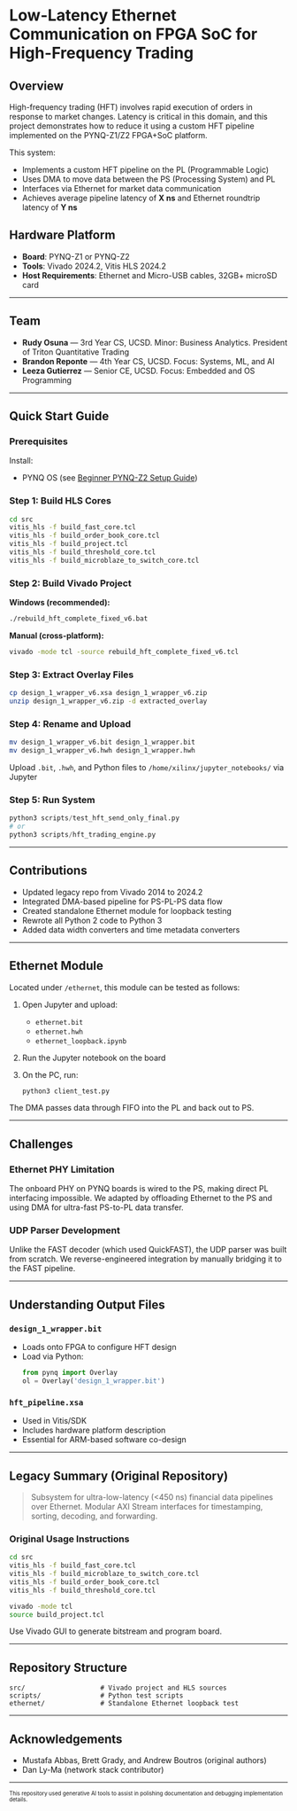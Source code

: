 # Low-Latency Ethernet Communication on FPGA SoC for High-Frequency Trading

## Overview

High-frequency trading (HFT) involves rapid execution of orders in response to market changes. Latency is critical in this domain, and this project demonstrates how to reduce it using a custom HFT pipeline implemented on the PYNQ-Z1/Z2 FPGA+SoC platform.

This system:
- Implements a custom HFT pipeline on the PL (Programmable Logic)
- Uses DMA to move data between the PS (Processing System) and PL
- Interfaces via Ethernet for market data communication
- Achieves average pipeline latency of **X ns** and Ethernet roundtrip latency of **Y ns**

## Hardware Platform

- **Board**: PYNQ-Z1 or PYNQ-Z2
- **Tools**: Vivado 2024.2, Vitis HLS 2024.2
- **Host Requirements**: Ethernet and Micro-USB cables, 32GB+ microSD card

---

## Team

- **Rudy Osuna** — 3rd Year CS, UCSD. Minor: Business Analytics. President of Triton Quantitative Trading
- **Brandon Reponte** — 4th Year CS, UCSD. Focus: Systems, ML, and AI
- **Leeza Gutierrez** — Senior CE, UCSD. Focus: Embedded and OS Programming

---

## Quick Start Guide

### Prerequisites

Install:
- PYNQ OS (see [Beginner PYNQ-Z2 Setup Guide](https://blog.umer-farooq.com/a-pynq-z2-guide-for-absolute-dummies-part-i-fun-with-leds-and-switches-47dd76abf9a9))

### Step 1: Build HLS Cores

```bash
cd src
vitis_hls -f build_fast_core.tcl
vitis_hls -f build_order_book_core.tcl
vitis_hls -f build_project.tcl
vitis_hls -f build_threshold_core.tcl
vitis_hls -f build_microblaze_to_switch_core.tcl
```

### Step 2: Build Vivado Project

**Windows (recommended):**
```bash
./rebuild_hft_complete_fixed_v6.bat
```

**Manual (cross-platform):**
```bash
vivado -mode tcl -source rebuild_hft_complete_fixed_v6.tcl
```

### Step 3: Extract Overlay Files

```bash
cp design_1_wrapper_v6.xsa design_1_wrapper_v6.zip
unzip design_1_wrapper_v6.zip -d extracted_overlay
```

### Step 4: Rename and Upload

```bash
mv design_1_wrapper_v6.bit design_1_wrapper.bit
mv design_1_wrapper_v6.hwh design_1_wrapper.hwh
```

Upload `.bit`, `.hwh`, and Python files to `/home/xilinx/jupyter_notebooks/` via Jupyter

### Step 5: Run System

```python
python3 scripts/test_hft_send_only_final.py
# or
python3 scripts/hft_trading_engine.py
```

---

## Contributions

- Updated legacy repo from Vivado 2014 to 2024.2
- Integrated DMA-based pipeline for PS-PL-PS data flow
- Created standalone Ethernet module for loopback testing
- Rewrote all Python 2 code to Python 3
- Added data width converters and time metadata converters

---

## Ethernet Module

Located under `/ethernet`, this module can be tested as follows:

1. Open Jupyter and upload:
   - `ethernet.bit`
   - `ethernet.hwh`
   - `ethernet_loopback.ipynb`

2. Run the Jupyter notebook on the board

3. On the PC, run:
   ```bash
   python3 client_test.py
   ```

The DMA passes data through FIFO into the PL and back out to PS.

---

## Challenges

### Ethernet PHY Limitation

The onboard PHY on PYNQ boards is wired to the PS, making direct PL interfacing impossible. We adapted by offloading Ethernet to the PS and using DMA for ultra-fast PS-to-PL data transfer.

### UDP Parser Development

Unlike the FAST decoder (which used QuickFAST), the UDP parser was built from scratch. We reverse-engineered integration by manually bridging it to the FAST pipeline.

---

## Understanding Output Files

### `design_1_wrapper.bit`

- Loads onto FPGA to configure HFT design
- Load via Python:
  ```python
  from pynq import Overlay
  ol = Overlay('design_1_wrapper.bit')
  ```

### `hft_pipeline.xsa`

- Used in Vitis/SDK
- Includes hardware platform description
- Essential for ARM-based software co-design

---

## Legacy Summary (Original Repository)

> Subsystem for ultra-low-latency (<450 ns) financial data pipelines over Ethernet. Modular AXI Stream interfaces for timestamping, sorting, decoding, and forwarding.

### Original Usage Instructions

```bash
cd src
vitis_hls -f build_fast_core.tcl
vitis_hls -f build_microblaze_to_switch_core.tcl
vitis_hls -f build_order_book_core.tcl
vitis_hls -f build_threshold_core.tcl
```

```bash
vivado -mode tcl
source build_project.tcl
```

Use Vivado GUI to generate bitstream and program board.

---

## Repository Structure

```
src/                   # Vivado project and HLS sources
scripts/               # Python test scripts
ethernet/              # Standalone Ethernet loopback test
```

---

## Acknowledgements

- Mustafa Abbas, Brett Grady, and Andrew Boutros (original authors)
- Dan Ly-Ma (network stack contributor)

---

<sub><sup>This repository used generative AI tools to assist in polishing documentation and debugging implementation details.</sup></sub>
